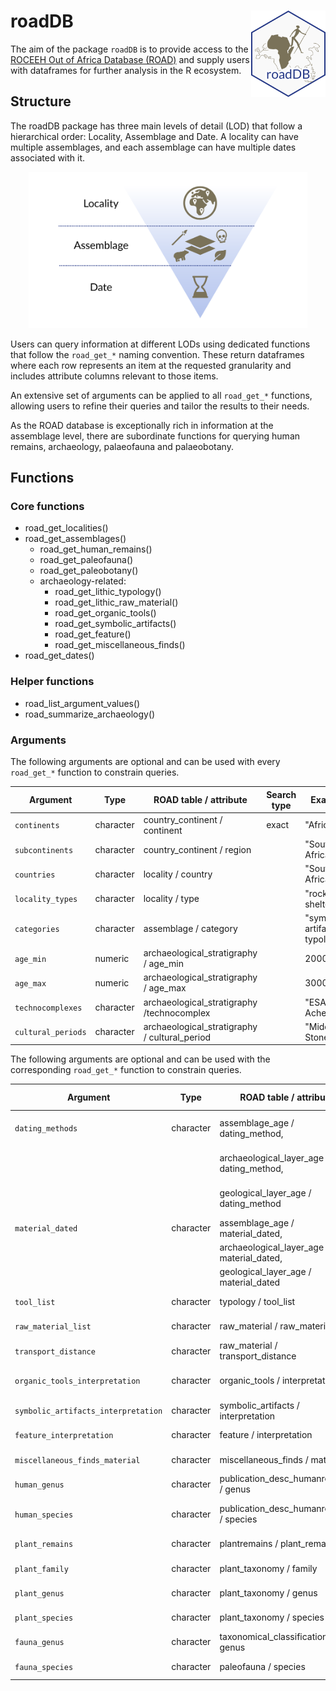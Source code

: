 # roadDB  <a href="http://roceeh.net"><img src="docs/logo.png" align="right" height="138" /></a>
The aim of the package `roadDB` is to provide access to the [ROCEEH Out of Africa Database (ROAD)](https://www.roceeh.uni-tuebingen.de/roadweb/smarty_road_simple_search.php) and supply users with dataframes for further analysis in the R ecosystem.

## Structure
The roadDB package has three main levels of detail (LOD) that follow a hierarchical order: Locality, Assemblage and Date. A locality can have multiple assemblages, and each assemblage can have multiple dates associated with it.

<p align="center">
<img src="docs/levels_of_detail.svg" alt="Illustration of the three levels of the roadDB R-package from top to bottom: Locality, Assemblage and Date" height="250">
</p>

Users can query information at different LODs using dedicated functions that follow the `road_get_*` naming convention. These return dataframes where each row represents an item at the requested granularity and includes attribute columns relevant to those items.

An extensive set of arguments can be applied to all `road_get_*` functions, allowing users to refine their queries and tailor the results to their needs.

As the ROAD database is exceptionally rich in information at the assemblage level, there are subordinate functions for querying human remains, archaeology, palaeofauna and palaeobotany.


## Functions
### Core functions
- road_get_localities()
- road_get_assemblages()
	- road_get_human_remains()
	- road_get_paleofauna()
	- road_get_paleobotany()
	- archaeology-related:
		- road_get_lithic_typology()
		- road_get_lithic_raw_material()
		- road_get_organic_tools()
		- road_get_symbolic_artifacts()
		- road_get_feature()
		- road_get_miscellaneous_finds()
- road_get_dates()

### Helper functions
- road_list_argument_values()
- road_summarize_archaeology()

### Arguments
The following arguments are optional and can be used with every `road_get_*` function to constrain queries.

| Argument                            | Type      | ROAD table / attribute                               |Search type| Example                                       |
| ----------------------------------- | --------- | ---------------------------------------------------- | --------- | --------------------------------------------- |
| `continents`                        | character | country_continent / continent                        |exact      | "Africa"                                      |
| `subcontinents`                     | character | country_continent / region                           || "Southern Africa"                             |
| `countries`                         | character | locality / country                                   || "South Africa"                                |
| `locality_types`                    | character | locality / type                                      || "rock shelter"                                |
| `categories`                        | character | assemblage / category                                || "symbolic artifacts, typology"                |
| `age_min`                           | numeric   | archaeological_stratigraphy / age_min                || 20000                                         |
| `age_max`                           | numeric   | archaeological_stratigraphy / age_max                || 3000000                                       |
| `technocomplexes`                   | character | archaeological_stratigraphy /technocomplex           || "ESA/ Early Acheulean"                        |
| `cultural_periods`                  | character | archaeological_stratigraphy / cultural_period        || "Middle Stone Age"                            |


The following arguments are optional and can be used with the corresponding `road_get_*` function to constrain queries.

| Argument                            | Type      | ROAD table / attribute                               | Search type | Example(s)                                    |
| ----------------------------------- | --------- | ---------------------------------------------------- | ----------- | --------------------------------- |
| `dating_methods`                    | character | assemblage_age / dating_method,                      ||  "U series (uranium-thorium) dating",         |
|                                     |           | archaeological_layer_age / dating_method,            ||  "ESR (electron spin resonance) dating",      |
|                                     |           | geological_layer_age / dating_method                 ||  "14C (radiocarbon) dating"                   |
| `material_dated`                    | character | assemblage_age / material_dated,                     ||  "flint", "limestone", "tephra"               |       
|                                     |           | archaeological_layer_age / material_dated,           ||  "lithic burnt",                              |
|                                     |           | geological_layer_age / material_dated                ||  "bone"                                       |
| `tool_list`                         | character | typology / tool_list                                 ||  "core 29, bladelet 136, blade 1090"          |  
| `raw_material_list`                 | character | raw_material / raw_material_list                     ||  "ironstone banded"                           |
| `transport_distance`                | character | raw_material / transport_distance                    ||  "regional (6-20 km)"                         |
| `organic_tools_interpretation`      | character | organic_tools / interpretation                       ||  "harpoon", "worked", "retoucher"             |
| `symbolic_artifacts_interpretation` | character | symbolic_artifacts / interpretation                  ||  "anthropomorphic"                            |
| `feature_interpretation`            | character | feature / interpretation                             ||  "stone construction"                         |
| `miscellaneous_finds_material`      | character | miscellaneous_finds / material                       ||  "ostrich egg shell", "metal"                 |
| `human_genus`                       | character | publication_desc_humanremains / genus                ||  "Homo", "Paranthropus"                       |
| `human_species`                     | character | publication_desc_humanremains / species              ||  "sapiens rhodesiensis", "cf. sapiens"        |
| `plant_remains`                     | character | plantremains / plant_remains                         ||  "phytoliths", "plant macroremains"           |
| `plant_family`                      | character | plant_taxonomy / family                              ||  "Anarcadiaceae",    "Phyllanthaceae"         |
| `plant_genus`                       | character | plant_taxonomy / genus                               ||  "Jasione", "Larix/Picea"                     |
| `plant_species`                     | character | plant_taxonomy / species                             ||  "Potamogeton gramineus L."                   |
| `fauna_genus`                       | character | taxonomical_classification / genus                   ||  "Lemniscomys", "Hipposideros"                |
| `fauna_species`                     | character | paleofauna / species                                 ||  "cf. germanicus", "atapuerquensis"           |

